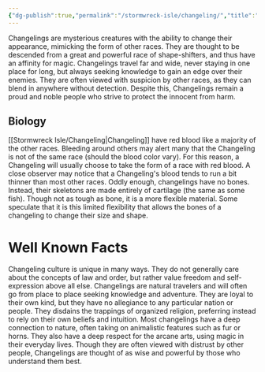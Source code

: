 ```yaml
---
{"dg-publish":true,"permalink":"/stormwreck-isle/changeling/","title":"Changeling","noteIcon":"Thing","created":"2023-03-04T15:06:04.563+01:00","updated":"2023-04-02T03:02:08.918+02:00"}
---
```



Changelings are mysterious creatures with the ability to change their appearance, mimicking the form of other races. They are thought to be descended from a great and powerful race of shape-shifters, and thus have an affinity for magic. Changelings travel far and wide, never staying in one place for long, but always seeking knowledge to gain an edge over their enemies. They are often viewed with suspicion by other races, as they can blend in anywhere without detection. Despite this, Changelings remain a proud and noble people who strive to protect the innocent from harm.


## Biology
[[Stormwreck Isle/Changeling\|Changeling]] have red blood like a majority of the other races. Bleeding around others may alert many that the Changeling is not of the same race (should the blood color vary). For this reason, a Changeling will usually choose to take the form of a race with red blood. A close observer may notice that a Changeling's blood tends to run a bit thinner than most other races. Oddly enough, changelings have no bones. Instead, their skeletons are made entirely of cartilage (the same as some fish). Though not as tough as bone, it is a more flexible material. Some speculate that it is this limited flexibility that allows the bones of a changeling to change their size and shape.

# Well Known Facts
 Changeling culture is unique in many ways. They do not generally care about the concepts of law and order, but rather value freedom and self-expression above all else. Changelings are natural travelers and will often go from place to place seeking knowledge and adventure. They are loyal to their own kind, but they have no allegiance to any particular nation or people. They disdains the trappings of organized religion, preferring instead to rely on their own beliefs and intuition. Most changelings have a deep connection to nature, often taking on animalistic features such as fur or horns. They also have a deep respect for the arcane arts, using magic in their everyday lives. Though they are often viewed with distrust by other people, Changelings are thought of as wise and powerful by those who understand them best. 
